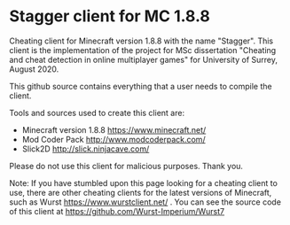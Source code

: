 # Stagger client for MC 1.8.8
Cheating client for Minecraft version 1.8.8 with the name "Stagger".
This client is the implementation of the project for MSc dissertation "Cheating and cheat detection in online multiplayer games" for University of Surrey, August 2020. 


This github source contains everything that a user needs to compile the client.

Tools and sources used to create this client are: 

 - Minecraft version 1.8.8 https://www.minecraft.net/
 - Mod Coder Pack http://www.modcoderpack.com/
 - Slick2D http://slick.ninjacave.com/

Please do not use this client for malicious purposes. 
Thank you. 


Note: If you have stumbled upon this page looking for a cheating client to use, there are other cheating clients for the latest versions of Minecraft, such as Wurst https://www.wurstclient.net/ . You can see the source code of this client at https://github.com/Wurst-Imperium/Wurst7
